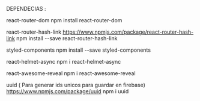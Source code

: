 DEPENDECIAS :

react-router-dom
npm install react-router-dom

react-router-hash-link
https://www.npmjs.com/package/react-router-hash-link
npm install --save react-router-hash-link

styled-components
npm install --save styled-components

react-helmet-async
npm i react-helmet-async

react-awesome-reveal
npm i react-awesome-reveal

uuid ( Para generar ids unicos para guardar en firebase)
https://www.npmjs.com/package/uuid
npm i uuid
